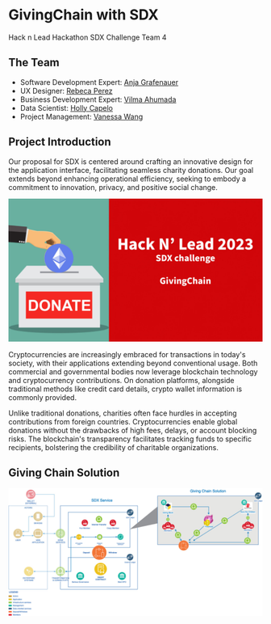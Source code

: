 # GivingChain with SDX
Hack n Lead Hackathon SDX Challenge Team 4

## The Team
- Software Development Expert: [Anja Grafenauer](http://linkedin.com/in/anja-grafenauer)
- UX Designer: [Rebeca Perez](http://linkedin.com/in/beci-p-22270b291)
- Business Development Expert: [Vilma Ahumada](http://linkedin.com/in/vilmaahumada)
- Data Scientist: [Holly Capelo](http://linkedin.com/in/holly-l-capelo)
- Project Management: [Vanessa Wang](http://linkedin.com/in/vanessayingwang)

## Project Introduction
Our proposal for SDX is centered around crafting an innovative design for the application interface, facilitating seamless charity donations. Our goal extends beyond enhancing operational efficiency, seeking to embody a commitment to innovation, privacy, and positive social change.
<!---
![pic1](assets/A-Crypto-Donation-Ecosystem-The-Giving-Block.png)
--->
![pic1](assets/ethereum.jpeg)

Cryptocurrencies are increasingly embraced for transactions in today's society, with their applications extending beyond conventional usage. Both commercial and governmental bodies now leverage blockchain technology and cryptocurrency contributions. On donation platforms, alongside traditional methods like credit card details, crypto wallet information is commonly provided.

Unlike traditional donations, charities often face hurdles in accepting contributions from foreign countries. Cryptocurrencies enable global donations without the drawbacks of high fees, delays, or account blocking risks. The blockchain's transparency facilitates tracking funds to specific recipients, bolstering the credibility of charitable organizations.


## Giving Chain Solution

![pic1](assets/GivingChainSolution.jpg)
